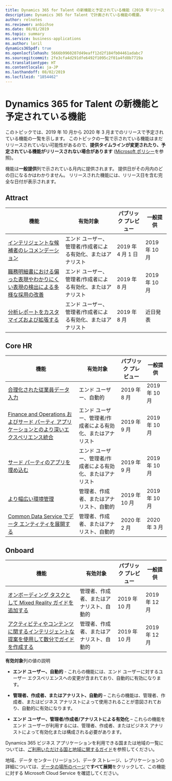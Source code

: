 ```yaml
---
title: Dynamics 365 for Talent の新機能と予定されている機能 (2019 年リリース ウェーブ 2)
description: Dynamics 365 for Talent で計画されている機能の概要。
author: relnotes
ms.reviewer: anbichse
ms.date: 08/01/2019
ms.topic: summary
ms.service: business-applications
ms.author: loril
dynamics365pdf: true
ms.openlocfilehash: 5666b9960207d49eaff12d2f184fb04461adabc7
ms.sourcegitcommit: 2fe3cfa4d291dfe6492f1095c2f01a4fd8b7719a
ms.translationtype: HT
ms.contentlocale: ja-JP
ms.lasthandoff: 08/02/2019
ms.locfileid: "1854462"
---
```

# <a name="whats-new-and-planned-for-dynamics-365-for-talent"></a>Dynamics 365 for Talent の新機能と予定されている機能

このトピックでは、2019 年 10 月から 2020 年 3 月までのリリースで予定されている機能の一覧を示します。 このトピックの一覧で示されている機能はまだリリースされていない可能性があるので、**提供タイムラインが変更されたり、予定されている機能がリリースされない場合があります** ([Microsoft ポリシー](https://go.microsoft.com/fwlink/p/?linkid=2007332)を参照)。

機能は**一般提供**列で示されている月内に提供されます。 提供日がその月内のどの日になるかはわかりません。 リリースされた機能には、リリース日を含む完全な日付が表示されます。 



## <a name="attract"></a>Attract



 | 機能    | 有効対象    |  パブリック プレビュー | 一般提供 |
 | ---------- | ---------- | ---------- |---------- |
 | [インテリジェントな候補者のレコメンデーション](intelligent-recommendations-candidate-matching.md) | エンド ユーザー、管理者/作成者による有効化、またはアナリスト  |  2019 年 4 月 1 日   | 2019 年 10 月|  
 | [職務明細書における偏った表現やわかりにくい表現の検出による多様な採用の改善](improve-diverse-hiring-detection-bias-cryptic-language-job-descriptions.md) | エンド ユーザー、管理者/作成者による有効化、またはアナリスト  |  2019 年 8 月   | 2019 年 10 月|  
 | [分析レポートをカスタマイズおよび拡張する](customize-extend-analytics-reports.md) | エンド ユーザー、管理者/作成者による有効化、またはアナリスト  |  2019 年 8 月   | 近日発表|  


## <a name="core-hr"></a>Core HR



 | 機能    | 有効対象    |  パブリック プレビュー | 一般提供 |
 | ---------- | ---------- | ---------- |---------- |
 | [合理化された従業員データ入力](streamlined-employee-data-entry.md) | エンド ユーザー、自動的  |  2019 年 8 月   | 2019 年 10 月|  
 | [Finance and Operations およびサード パーティ アプリケーションとのより深いエクスペリエンス統合](deeper-experience-integration-finance-operations-other-3rd-party-applications.md) | エンド ユーザー、管理者/作成者による有効化、またはアナリスト  |  2019 年 9 月   | 2019 年 10 月|  
 | [サード パーティのアプリを埋め込む](embed-third-party-apps.md) | エンド ユーザー、管理者/作成者による有効化、またはアナリスト  |  2019 年 9 月   | 2019 年 10 月|  
 | [より幅広い環境管理](broader-environment-management.md) | 管理者、作成者、またはアナリスト、自動的  |  2019 年 10 月   | 2019 年 10 月|  
 | [Common Data Service でデータ エンティティを展開する](expand-data-entities-common-data-service.md) | 管理者、作成者、またはアナリスト、自動的  |  2020 年 2 月   | 2020 年 3 月|  


## <a name="onboard"></a>Onboard



 | 機能    | 有効対象    |  パブリック プレビュー | 一般提供 |
 | ---------- | ---------- | ---------- |---------- |
 | [オンボーディング タスクとして Mixed Reality ガイドを追加する](complete-mixed-reality-guide-as-onboarding-task.md) | 管理者、作成者、またはアナリスト、自動的  |  2019 年 10 月   | 2019 年 12 月|  
 | [アクティビティやコンテンツに関するインテリジェントな提案を使用して数分でガイドを作成する](intelligent-recommendation-guide-creation.md) | 管理者、作成者、またはアナリスト、自動的  |  2019 年 10 月   | 2019 年 12 月|  

**有効対象**列の値の説明

- **エンド ユーザー、自動的** - これらの機能には、エンド ユーザーに対するユーザー エクスペリエンスへの変更が含まれており、自動的に有効になります。

- **管理者、作成者、またはアナリスト、自動的** – これらの機能は、管理者、作成者、またはビジネス アナリストによって使用されることが意図されており、自動的に有効になります。

- **エンド ユーザー、管理者/作成者/アナリストによる有効化** – これらの機能をエンド ユーザーが利用するには、管理者、作成者、またはビジネス アナリストによって有効化または構成される必要があります。


Dynamics 365 ビジネス アプリケーションを利用できる国または地域の一覧については、[ご利用いただける国と地域に関するガイド](https://aka.ms/dynamics_365_international_availability_deck)を参照してください。 

地域、データ センター (リージョン)、データ ストレージ、レプリケーションの詳細については、[データの場所のページ](https://www.microsoft.com/trust-center/privacy/data-location)で**すべて展開**をクリックして、この機能に対する Microsoft Cloud Service を確認してください。 